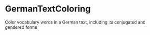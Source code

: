 # GermanTextColoring
Color vocabulary words in a German text, including its conjugated and gendered forms
